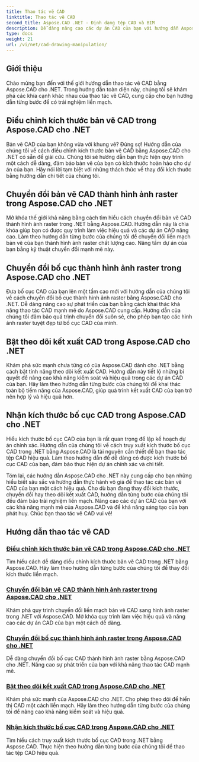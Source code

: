 ```yaml
---
title: Thao tác vẽ CAD
linktitle: Thao tác vẽ CAD
second_title: Aspose.CAD .NET - Định dạng tệp CAD và BIM
description: Dễ dàng nâng cao các dự án CAD của bạn với hướng dẫn Aspose.CAD cho .NET. Thay đổi kích thước, chuyển đổi và tối ưu hóa bản vẽ CAD một cách liền mạch với hướng dẫn từng bước của chúng tôi.
type: docs
weight: 21
url: /vi/net/cad-drawing-manipulation/
---
```


## Giới thiệu

Chào mừng bạn đến với thế giới hướng dẫn thao tác vẽ CAD bằng Aspose.CAD cho .NET. Trong hướng dẫn toàn diện này, chúng tôi sẽ khám phá các khía cạnh khác nhau của thao tác vẽ CAD, cung cấp cho bạn hướng dẫn từng bước để có trải nghiệm liền mạch.

## Điều chỉnh kích thước bản vẽ CAD trong Aspose.CAD cho .NET

Bản vẽ CAD của bạn không vừa với khung vẽ? Đừng sợ! Hướng dẫn của chúng tôi về cách điều chỉnh kích thước bản vẽ CAD bằng Aspose.CAD cho .NET có sẵn để giải cứu. Chúng tôi sẽ hướng dẫn bạn thực hiện quy trình một cách dễ dàng, đảm bảo bản vẽ của bạn có kích thước hoàn hảo cho dự án của bạn. Hãy nói lời tạm biệt với những thách thức về thay đổi kích thước bằng hướng dẫn chi tiết của chúng tôi.

## Chuyển đổi bản vẽ CAD thành hình ảnh raster trong Aspose.CAD cho .NET

Mở khóa thế giới khả năng bằng cách tìm hiểu cách chuyển đổi bản vẽ CAD thành hình ảnh raster trong .NET bằng Aspose.CAD. Hướng dẫn này là chìa khóa giúp bạn có được quy trình làm việc hiệu quả và các dự án CAD nâng cao. Làm theo hướng dẫn từng bước của chúng tôi để chuyển đổi liền mạch bản vẽ của bạn thành hình ảnh raster chất lượng cao. Nâng tầm dự án của bạn bằng kỹ thuật chuyển đổi mạnh mẽ này.

## Chuyển đổi bố cục thành hình ảnh raster trong Aspose.CAD cho .NET

Đưa bố cục CAD của bạn lên một tầm cao mới với hướng dẫn của chúng tôi về cách chuyển đổi bố cục thành hình ảnh raster bằng Aspose.CAD cho .NET. Dễ dàng nâng cao sự phát triển của bạn bằng cách khai thác khả năng thao tác CAD mạnh mẽ do Aspose.CAD cung cấp. Hướng dẫn của chúng tôi đảm bảo quá trình chuyển đổi suôn sẻ, cho phép bạn tạo các hình ảnh raster tuyệt đẹp từ bố cục CAD của mình.

## Bật theo dõi kết xuất CAD trong Aspose.CAD cho .NET

Khám phá sức mạnh chưa từng có của Aspose.CAD dành cho .NET bằng cách bật tính năng theo dõi kết xuất CAD. Hướng dẫn này tiết lộ những bí quyết để nâng cao khả năng kiểm soát và hiệu quả trong các dự án CAD của bạn. Hãy làm theo hướng dẫn từng bước của chúng tôi để khai thác toàn bộ tiềm năng của Aspose.CAD, giúp quá trình kết xuất CAD của bạn trở nên hợp lý và hiệu quả hơn.

## Nhận kích thước bố cục CAD trong Aspose.CAD cho .NET

Hiểu kích thước bố cục CAD của bạn là rất quan trọng để lập kế hoạch dự án chính xác. Hướng dẫn của chúng tôi về cách truy xuất kích thước bố cục CAD trong .NET bằng Aspose.CAD là tài nguyên cần thiết để bạn thao tác tệp CAD hiệu quả. Làm theo hướng dẫn để dễ dàng có được kích thước bố cục CAD của bạn, đảm bảo thực hiện dự án chính xác và chi tiết.

Tóm lại, các hướng dẫn Aspose.CAD cho .NET này cung cấp cho bạn những hiểu biết sâu sắc và hướng dẫn thực hành vô giá để thao tác các bản vẽ CAD của bạn một cách hiệu quả. Cho dù bạn đang thay đổi kích thước, chuyển đổi hay theo dõi kết xuất CAD, hướng dẫn từng bước của chúng tôi đều đảm bảo trải nghiệm liền mạch. Nâng cao các dự án CAD của bạn với các khả năng mạnh mẽ của Aspose.CAD và để khả năng sáng tạo của bạn phát huy. Chúc bạn thao tác vẽ CAD vui vẻ!
## Hướng dẫn thao tác vẽ CAD
### [Điều chỉnh kích thước bản vẽ CAD trong Aspose.CAD cho .NET](./adjust-cad-drawing-size/)
Tìm hiểu cách dễ dàng điều chỉnh kích thước bản vẽ CAD trong .NET bằng Aspose.CAD. Hãy làm theo hướng dẫn từng bước của chúng tôi để thay đổi kích thước liền mạch.
### [Chuyển đổi bản vẽ CAD thành hình ảnh raster trong Aspose.CAD cho .NET](./convert-cad-drawing-to-raster-image/)
Khám phá quy trình chuyển đổi liền mạch bản vẽ CAD sang hình ảnh raster trong .NET với Aspose.CAD. Mở khóa quy trình làm việc hiệu quả và nâng cao các dự án CAD của bạn một cách dễ dàng.
### [Chuyển đổi bố cục thành hình ảnh raster trong Aspose.CAD cho .NET](./convert-layouts-to-raster-image/)
Dễ dàng chuyển đổi bố cục CAD thành hình ảnh raster bằng Aspose.CAD cho .NET. Nâng cao sự phát triển của bạn với khả năng thao tác CAD mạnh mẽ.
### [Bật theo dõi kết xuất CAD trong Aspose.CAD cho .NET](./enable-tracking-for-cad-rendering/)
Khám phá sức mạnh của Aspose.CAD cho .NET. Cho phép theo dõi để hiển thị CAD một cách liền mạch. Hãy làm theo hướng dẫn từng bước của chúng tôi để nâng cao khả năng kiểm soát và hiệu quả.
### [Nhận kích thước bố cục CAD trong Aspose.CAD cho .NET](./get-size-of-cad-layout/)
Tìm hiểu cách truy xuất kích thước bố cục CAD trong .NET bằng Aspose.CAD. Thực hiện theo hướng dẫn từng bước của chúng tôi để thao tác tệp CAD hiệu quả.